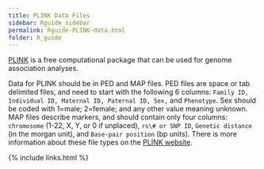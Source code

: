 ```yaml
---
title: PLINK Data Files
sidebar: Rguide_sidebar
permalink: Rguide-PLINK-data.html
folder: R_guide
---
```


<link rel="stylesheet" href="css/theme-pink.css">

[PLINK](http://zzz.bwh.harvard.edu/plink/) is a free computational package that
can be used for genome association analyses.

Data for PLINK should be in PED and MAP files.
PED files are space or tab delimited files, and need to start with the
following 6 columns: `Family ID, Individual ID, Maternal ID, Paternal ID, Sex,`
and `Phenotype`.
Sex should be coded with 1=male; 2=female; and any other value meaning unknown.
MAP files describe markers, and should contain only four columns: `chromosome`
(1-22, X, Y, or 0 if unplaced), `rs\# or SNP ID`, `Genetic distance`
(in the morgan unit), and `Base-pair position` (bp units).
There is more information about these file types on the
[PLINK website](http://zzz.bwh.harvard.edu/plink/).

{% include links.html %}
